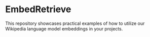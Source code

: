 # EmbedRetrieve
This repository showcases practical examples of how to utilize our Wikipedia language model embeddings in your projects.
